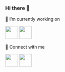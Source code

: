 ### Hi there 👋

🔭 I’m currently working on

<span><img src="https://www.flaticon.com/svg/vstatic/svg/1260/1260667.svg?token=exp=1610816688~hmac=b5e8a8e283fb789b040414c4d4c3c263" width="40px" height="40px"/></span>
<span><img src="https://www.flaticon.com/svg/vstatic/svg/1548/1548740.svg?token=exp=1610816791~hmac=188e1bc6672fd29e118cb582b25c431a" width="40px" height="40px"/></span>

💬 Connect with me

<a href="mailto:iamarifzain@outlook.com"  target="_blank" rel="nofollow noopener noreferrer"><img src="https://www.flaticon.com/svg/vstatic/svg/732/732223.svg?token=exp=1610816282~hmac=bb5fa09487009b276daea328450a04c9" width="40px" height="40px"/></a>
<a href="http://www.twitter.com/arifzayn"  target="_blank" rel="nofollow noopener noreferrer"><img src="https://www.flaticon.com/svg/vstatic/svg/1051/1051280.svg?token=exp=1610816047~hmac=8d00cefe0796bd1e8797f68bb5faa304" width="40px" height="40px"/></a>


<!--
**arifzayn/arifzayn** is a ✨ _special_ ✨ repository because its `README.md` (this file) appears on your GitHub profile.

Here are some ideas to get you started:

- 🔭 I’m currently working on ...
- 🌱 I’m currently learning ...
- 👯 I’m looking to collaborate on ...
- 🤔 I’m looking for help with ...
- 💬 Ask me about ...
- 📫 How to reach me: ...
- 😄 Pronouns: ...
- ⚡ Fun fact: ...
-->
